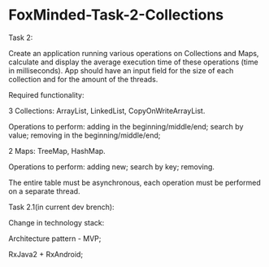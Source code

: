 # FoxMinded-Task-2-Collections
Task 2: 

Create an application running various operations on Collections and Maps, calculate and display the average execution time of these operations (time in milliseconds). App should have an input field for the size of each collection and for the amount of the threads. 

Required functionality:

3 Collections: ArrayList, LinkedList, CopyOnWriteArrayList.

Operations to perform:
adding in the beginning/middle/end;
search by value;
removing in the beginning/middle/end;

2 Maps: TreeMap, HashMap.

Operations to perform:
adding new;
search by key;
removing.

The entire table must be asynchronous, each operation must be performed on a separate thread. 

Task 2.1(in current dev brench):

Change in technology stack:

Architecture pattern - MVP;

RxJava2 + RxAndroid;
